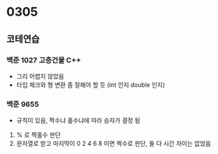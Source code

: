 # 0305

## 코테연습
### 백준 1027 고층건물 C++
- 그리 어렵지 않았음
- 타입 체크와 형 변환 좀 잘해야 할 듯 (int 인지 double 인지)

### 백준 9655
- 규칙이 있음, 짝수냐 홀수냐에 따라 승자가 결정 됨
1. % 로 짝홀수 판단
2. 문자열로 받고 마지막이 0 2 4 6 8 이면 짝수로 판단, 둘 다 시간 차이는 없었음
